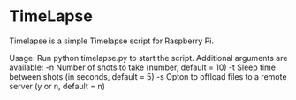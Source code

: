 # TimeLapse
Timelapse is a simple Timelapse script for Raspberry Pi. 

Usage:
Run python timelapse.py to start the script.
Additional arguments are available:
-n Number of shots to take (number, default = 10)
-t Sleep time between shots (in seconds, default = 5)
-s Opton to offload files to a remote server (y or n, default = n)
